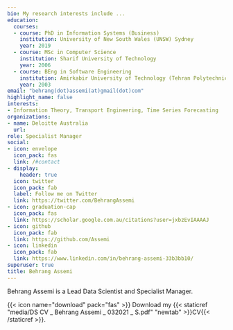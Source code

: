 ```yaml
---
bio: My research interests include ...
education:
  courses:
  - course: PhD in Information Systems (Business)
    institution: University of New South Wales (UNSW) Sydney
    year: 2019
  - course: MSc in Computer Science
    institution: Sharif University of Technology
    year: 2006
  - course: BEng in Software Engineering
    institution: Amirkabir University of Technology (Tehran Polytechnic)
    year: 2003
email: "behrang(dot)assemi(at)gmail(dot)com"
highlight_name: false
interests:
- Information Theory, Transport Engineering, Time Series Forecasting
organizations:
- name: Deloitte Australia
  url: 
role: Specialist Manager
social:
- icon: envelope
  icon_pack: fas
  link: /#contact
- display:
    header: true
  icon: twitter
  icon_pack: fab
  label: Follow me on Twitter
  link: https://twitter.com/BehrangAssemi
- icon: graduation-cap
  icon_pack: fas
  link: https://scholar.google.com.au/citations?user=jxbzEvIAAAAJ
- icon: github
  icon_pack: fab
  link: https://github.com/Assemi
- icon: linkedin
  icon_pack: fab
  link: https://www.linkedin.com/in/behrang-assemi-33b3bb10/
superuser: true
title: Behrang Assemi
---
```


Behrang Assemi is a Lead Data Scientist and Specialist Manager.

{{< icon name="download" pack="fas" >}} Download my {{< staticref "media/DS CV _ Behrang Assemi _ 032021 _ S.pdf" "newtab" >}}CV{{< /staticref >}}.

